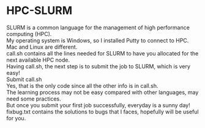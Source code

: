 # HPC-SLURM
SLURM is a common language for the management of high performance computing (HPC).<br/>
My operating system is Windows, so I installed Putty to connect to HPC. Mac and Linux are different.<br/>
call.sh contains all the lines needed for SLURM to have you allocated for the next available HPC node.<br/>
Having call.sh, the next step is to submit the job to SLURM, which is very easy!<br/>
Submit call.sh<br/>
Yes, that is the only code since all the other info is in call.sh.<br/>
The learning process may not be easy compared with other languages, may need some practices.<br/>
But once you submit your first job successfully, everyday is a sunny day!<br/>
fixbug.txt contains the solutions to bugs that I faces, hopefully will be useful for you.

